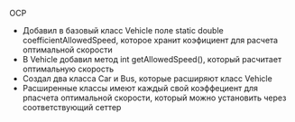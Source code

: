 OCP

* Добавил в базовый класс Vehicle поле static double coefficientAllowedSpeed, которое хранит коэфициент для расчета оптимальной скорости
* В Vehicle добавил метод int getAllowedSpeed(), который расчитает оптимальную скорость
* Создал два класса Car и Bus, которые расширяют класс Vehicle
* Расширенные классы имеют каждый свой коэффециент для рпасчета оптимальной скорости, который можно установить через соответствующий сеттер
